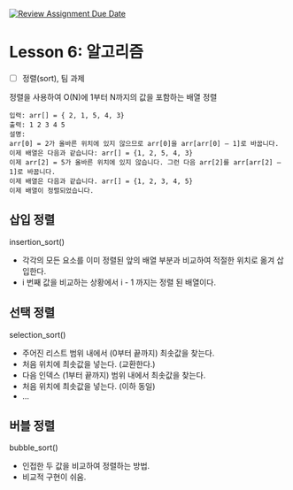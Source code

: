 [![Review Assignment Due Date](https://classroom.github.com/assets/deadline-readme-button-24ddc0f5d75046c5622901739e7c5dd533143b0c8e959d652212380cedb1ea36.svg)](https://classroom.github.com/a/kmWXipzR)
# Lesson 6: 알고리즘

- [ ] 정렬(sort), 팀 과제

정렬을 사용하여 O(N)에 1부터 N까지의 값을 포함하는 배열 정렬
```
입력: arr[] = { 2, 1, 5, 4, 3} 
출력: 1 2 3 4 5 
설명: 
arr[0] = 2가 올바른 위치에 있지 않으므로 arr[0]을 arr[arr[0] – 1]로 바꿉니다. 
이제 배열은 다음과 같습니다: arr[] = {1, 2, 5, 4, 3}
이제 arr[2] = 5가 올바른 위치에 있지 않습니다. 그런 다음 arr[2]를 arr[arr[2] – 1]로 바꿉니다.
이제 배열은 다음과 같습니다. arr[] = {1, 2, 3, 4, 5} 
이제 배열이 정렬되었습니다.
```
## 삽입 정렬
insertion_sort()
- 각각의 모든 요소를 이미 정렬된 앞의 배열 부분과 비교하여 적절한 위치로 옮겨 삽입한다. 
- i 번째 값을 비교하는 상황에서 i - 1 까지는 정렬 된 배열이다.

## 선택 정렬
selection_sort()
- 주어진 리스트 범위 내에서 (0부터 끝까지) 최솟값을 찾는다.
- 처음 위치에 최솟값을 넣는다. (교환한다.)
- 다음 인덱스 (1부터 끝까지) 범위 내에서 최솟값을 찾는다.
- 처음 위치에 최솟값을 넣는다. (이하 동일)
- ...

## 버블 정렬
bubble_sort()
- 인접한 두 값을 비교하여 정렬하는 방법.
- 비교적 구현이 쉬움.